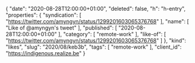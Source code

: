 {
  "date": "2020-08-28T12:00:00+01:00",
  "deleted": false,
  "h": "h-entry",
  "properties": {
    "syndication": [
      "https://twitter.com/amyngyn/status/1299201603065376768"
    ],
    "name": [
      "Like of @amyngyn's tweet"
    ],
    "published": [
      "2020-08-28T12:00:00+01:00"
    ],
    "category": [
      "remote-work"
    ],
    "like-of": [
      "https://twitter.com/amyngyn/status/1299201603065376768"
    ]
  },
  "kind": "likes",
  "slug": "2020/08/keb3b",
  "tags": [
    "remote-work"
  ],
  "client_id": "https://indigenous.realize.be"
}
